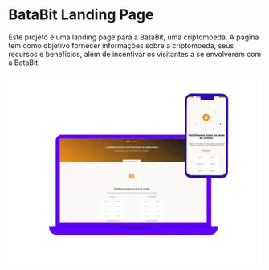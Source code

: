 # BataBit Landing Page

Este projeto é uma landing page para a BataBit, uma criptomoeda. A página tem como objetivo fornecer informações sobre a criptomoeda, seus recursos e benefícios, além de incentivar os visitantes a se envolverem com a BataBit.

![batabit](./assets/imgs/mobile-first_proyecto.webp)